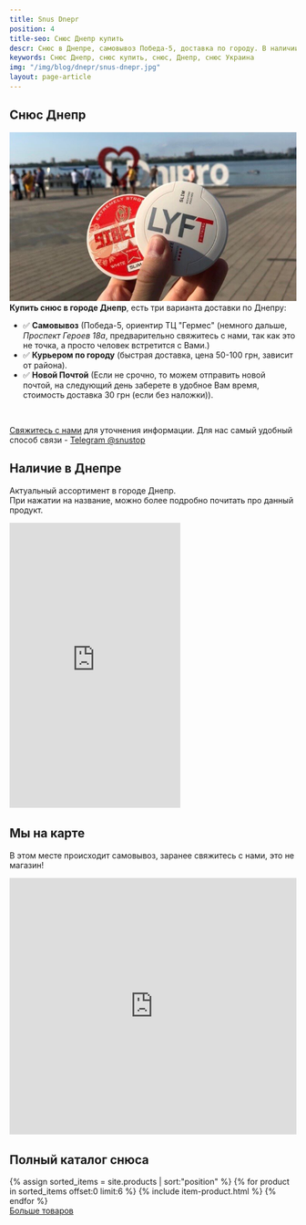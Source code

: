 ```yaml
---
title: Snus Dnepr
position: 4
title-seo: Снюс Днепр купить 
descr: Снюс в Днепре, самовывоз Победа-5, доставка по городу. В наличии siberia, odens, lyft, thunder, general и другие. Снюс всегда в наличии.
keywords: Снюс Днепр, снюс купить, снюс, Днепр, снюс Украина
img: "/img/blog/dnepr/snus-dnepr.jpg"
layout: page-article
---
```


<section class="mb-4">
	<h1>Снюс Днепр</h1>
	<div class="row">
		<div class="col-md-7">
			<img class="img-fluid" src="/img/blog/dnepr/snus-dnepr.jpg" alt="Снюс Днепр">
		</div>
		<div class="col-md-5">
			<strong>Купить снюс в городе Днепр</strong>, есть три варианта доставки по Днепру:
			<ul>
				<li>✅ <b>Самовывоз</b> (Победа-5, ориентир ТЦ "Гермес" (немного дальше, <i>Проспект Героев 18а</i>, предварительно свяжитесь с нами, так как это не точка, а просто человек встретится с Вами.)</li>
				<li>✅ <b>Курьером по городу</b> (быстрая доставка, цена 50-100 грн, зависит от района).</li>
				<li>✅ <b>Новой Почтой</b> (Если не срочно, то можем отправить новой почтой, на следующий день заберете в удобное Вам время, стоимость доставка 30 грн (если без наложки)).</li>
			</ul><br>
			<p><a href="#contactModal" data-toggle="modal" data-target="#contactModal">Свяжитесь с нами</a> для уточнения информации. Для нас самый удобный способ связи - <a href="//t.me/snustop" target="_blank" title="Telegram"><i class="icon-telegram"></i>Telegram @snustop</a></p>
		</div>
	</div>
</section>

<section class="mb-4">
	<div class="row">
		<div class="col-md-6">
			<h2>Наличие в Днепре</h2>
			<p>Актуальный ассортимент в городе Днепр.<br>
			При нажатии на название, можно более подробно почитать про данный продукт.</p>
			<iframe class="mb-2" frameborder="0"
			width="300" height="500px"
			src="https://docs.google.com/spreadsheets/d/e/2PACX-1vRt6uDP34geh6HTK6d7KrKny-oYaXgTPrlBI0cbEMHAEdHYlu-t58XLm6Sj9OGkKPRQDmTGoYxSqkSg/pubhtml?gid=0&amp;single=true&amp;widget=false&amp;chrome=false&amp;headers=false"></iframe>
		</div>
		<div class="col-md-6">
			<h2>Мы на карте</h2>
			<p>В этом месте происходит самовывоз, заранее свяжитесь с нами, это не магазин!</p>
			<iframe src="https://www.google.com/maps/embed?pb=!1m18!1m12!1m3!1d2647.931963946976!2d35.0598802157948!3d48.419450479246905!2m3!1f0!2f0!3f0!3m2!1i1024!2i768!4f13.1!3m3!1m2!1s0x40dbfd8b042226a3%3A0x280162304f07334a!2z0KHQvdGO0YEg0LrRg9C_0LjRgtGMINCj0LrRgNCw0LjQvdCw!5e0!3m2!1sru!2sua!4v1553780569016" width="100%" height="450" frameborder="0" style="border:0" allowfullscreen></iframe>
		</div>
	</div>
</section>

<section class="mb-4">
	<h2>Полный каталог снюса</h2>
	<div class="row catalog">
		<!-- PRODUCTS start -->
		<!-- PRODUCT START -->
		{% assign sorted_items = site.products | sort:"position" %}
		{% for product in sorted_items offset:0 limit:6 %}
		{% include item-product.html %}
		{% endfor %}
		<!-- PRODUCT END -->
		<!-- PRODUCTS end -->
		</div>
		<div>
		<a class="btn btn-primary" href="/" role="button">Больше товаров</a>
		</div>
</section>